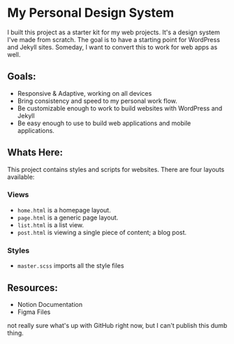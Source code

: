 # My Personal Design System
I built this project as a starter kit for my web projects. It's a design system I've made from scratch. The goal is to have a starting point for WordPress and Jekyll sites. Someday, I want to convert this to work for web apps as well.

## Goals:
- Responsive & Adaptive, working on all devices
- Bring consistency and speed to my personal work flow. 
- Be customizable enough to work to build websites with WordPress and Jekyll
- Be easy enough to use to build web applications and mobile applications. 

## Whats Here:
This project contains styles and scripts for websites. There are four layouts available: 
### Views
- `home.html` is a homepage layout. 
- `page.html` is a generic page layout. 
- `list.html` is a list view.
- `post.html` is viewing a single piece of content; a blog post. 

### Styles
- `master.scss` imports all the style files

## Resources:
- Notion Documentation
- Figma Files



not really sure what's up with GitHub right now, but I can't publish this dumb thing. 